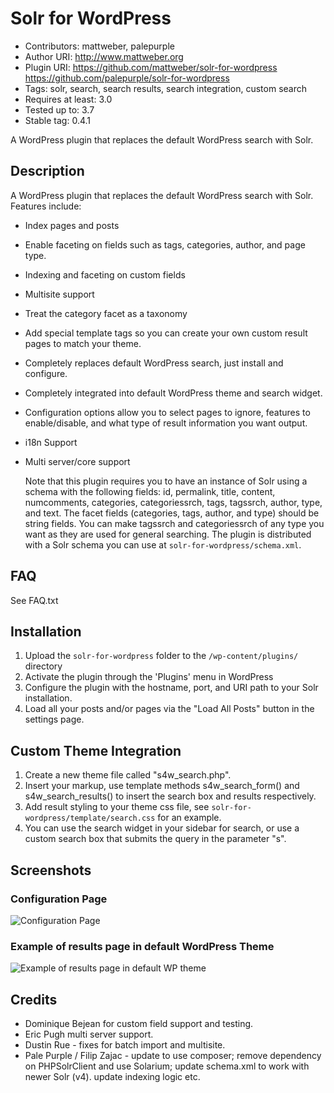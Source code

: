 # Solr for WordPress


 * Contributors: mattweber, palepurple
 * Author URI: http://www.mattweber.org
 * Plugin URI: https://github.com/mattweber/solr-for-wordpress https://github.com/palepurple/solr-for-wordpress
 * Tags: solr, search, search results, search integration, custom search  
 * Requires at least: 3.0
 * Tested up to: 3.7
 * Stable tag: 0.4.1


A WordPress plugin that replaces the default WordPress search with Solr.

## Description

A WordPress plugin that replaces the default WordPress search with Solr.  Features include:

 * Index pages and posts
 * Enable faceting on fields such as tags, categories, author, and page type.
 * Indexing and faceting on custom fields
 * Multisite support
  *	Treat the category facet as a taxonomy
  *	Add special template tags so you can create your own custom result pages to match your theme.
 * Completely replaces default WordPress search, just install and configure.
 * Completely integrated into default WordPress theme and search widget.
  *	Configuration options allow you to select pages to ignore, features to enable/disable, and what type of result  information you want output.
 * i18n Support
 * Multi server/core support

    Note that this plugin requires you to have an instance of Solr using a schema with the following fields: id, permalink, title, content, numcomments, categories, categoriessrch, tags, tagssrch, author, type, and text.  The facet fields (categories, tags, author, and type) should be string fields.  You can make tagssrch and categoriessrch of any type you want as they are used for general searching.  The plugin is distributed with a Solr schema you can use at `solr-for-wordpress/schema.xml`.

## FAQ 

See FAQ.txt


## Installation

 1. Upload the `solr-for-wordpress` folder to the `/wp-content/plugins/` directory
 2. Activate the plugin through the 'Plugins' menu in WordPress
 3. Configure the plugin with the hostname, port, and URI path to your Solr installation.
 4. Load all your posts and/or pages via the "Load All Posts" button in the settings page.

##  Custom Theme Integration 

 1. Create a new theme file called "s4w_search.php".
 2. Insert your markup, use template methods s4w_search_form() and s4w_search_results() to insert the search box and results respectively.
 3. Add result styling to your theme css file, see `solr-for-wordpress/template/search.css` for an example.
 4. You can use the search widget in your sidebar for search, or use a custom search box that submits the query in the parameter "s".


## Screenshots 

### Configuration Page
 
![Configuration Page](screenshot-1.png?raw=true "Configuration Page")

### Example of results page in default WordPress Theme

![Example of results page in default WP theme](screenshot-2.png?raw=true "Example of results page in default WP theme")


## Credits 

 * Dominique Bejean for custom field support and testing.
 * Eric Pugh multi server support.
 * Dustin Rue - fixes for batch import and multisite.
 * Pale Purple / Filip Zajac - update to use composer; remove dependency on PHPSolrClient and use Solarium; update schema.xml to work with newer Solr (v4). update indexing logic etc.
